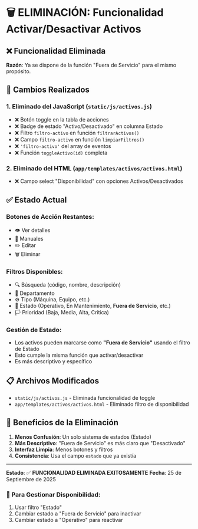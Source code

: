 # 🗑️ ELIMINACIÓN: Funcionalidad Activar/Desactivar Activos

## ❌ Funcionalidad Eliminada
**Razón**: Ya se dispone de la función "Fuera de Servicio" para el mismo propósito.

## 🔧 Cambios Realizados

### 1. **Eliminado del JavaScript (`static/js/activos.js`)**
- ❌ Botón toggle en la tabla de acciones
- ❌ Badge de estado "Activo/Desactivado" en columna Estado
- ❌ Filtro `filtro-activo` en función `filtrarActivos()`
- ❌ Campo `filtro-activo` en función `limpiarFiltros()`
- ❌ `'filtro-activo'` del array de eventos
- ❌ Función `toggleActivo(id)` completa

### 2. **Eliminado del HTML (`app/templates/activos/activos.html`)**
- ❌ Campo select "Disponibilidad" con opciones Activos/Desactivados

## ✅ Estado Actual

### **Botones de Acción Restantes:**
- 👁️ Ver detalles
- 📄 Manuales  
- ✏️ Editar
- 🗑️ Eliminar

### **Filtros Disponibles:**
- 🔍 Búsqueda (código, nombre, descripción)
- 🏢 Departamento
- ⚙️ Tipo (Máquina, Equipo, etc.)
- 🔘 Estado (Operativo, En Mantenimiento, **Fuera de Servicio**, etc.)
- 🏳️ Prioridad (Baja, Media, Alta, Crítica)

### **Gestión de Estado:**
- Los activos pueden marcarse como **"Fuera de Servicio"** usando el filtro de Estado
- Esto cumple la misma función que activar/desactivar
- Es más descriptivo y específico

## 📋 Archivos Modificados
- `static/js/activos.js` - Eliminada funcionalidad de toggle
- `app/templates/activos/activos.html` - Eliminado filtro de disponibilidad

## 🎯 Beneficios de la Eliminación
1. **Menos Confusión**: Un solo sistema de estados (Estado)
2. **Más Descriptivo**: "Fuera de Servicio" es más claro que "Desactivado"
3. **Interfaz Limpia**: Menos botones y filtros
4. **Consistencia**: Usa el campo `estado` que ya existía

---
**Estado**: ✅ **FUNCIONALIDAD ELIMINADA EXITOSAMENTE**
**Fecha**: 25 de Septiembre de 2025

### 🔄 Para Gestionar Disponibilidad:
1. Usar filtro "Estado" 
2. Cambiar estado a "Fuera de Servicio" para inactivar
3. Cambiar estado a "Operativo" para reactivar
